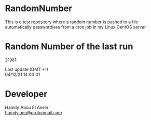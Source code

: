# RandomNumber    
This is a test repository where a random number is pushed to a file automatically passwordless from a cron job in my Linux CentOS server    
# Random Number of the last run   
31981
      
Last update (GMT +1)    
04/12/21 14:00:01
# Developer    
Hamdy Abou El Anein   
hamdy.aea@protonmail.com
